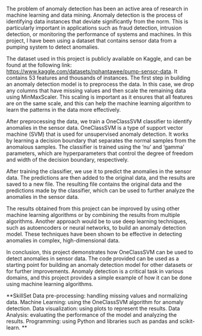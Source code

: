 The problem of anomaly detection has been an active area of research in machine learning and data mining. Anomaly detection is the process of identifying data instances that deviate significantly from the norm. This is particularly important in applications such as fraud detection, intrusion detection, or monitoring the performance of systems and machines. In this project, I have been using a dataset that contains sensor data from a pumping system to detect anomalies.

The dataset used in this project is publicly available on Kaggle, and can be found at the following link: https://www.kaggle.com/datasets/nphantawee/pump-sensor-data. It contains 53 features and thousands of instances. The first step in building an anomaly detection model is to preprocess the data. In this case, we drop any columns that have missing values and then scale the remaining data using MinMaxScaler. This scaling is important as it ensures that all features are on the same scale, and this can help the machine learning algorithm to learn the patterns in the data more effectively.

After preprocessing the data, we train a OneClassSVM classifier to identify anomalies in the sensor data. OneClassSVM is a type of support vector machine (SVM) that is used for unsupervised anomaly detection. It works by learning a decision boundary that separates the normal samples from the anomalous samples. The classifier is trained using the ‘nu’ and ‘gamma’ parameters, which are hyperparameters that control the degree of freedom and width of the decision boundary, respectively.

After training the classifier, we use it to predict the anomalies in the sensor data. The predictions are then added to the original data, and the results are saved to a new file. The resulting file contains the original data and the predictions made by the classifier, which can be used to further analyze the anomalies in the sensor data.

The results obtained from this project can be improved by using other machine learning algorithms or by combining the results from multiple algorithms. Another approach would be to use deep learning techniques, such as autoencoders or neural networks, to build an anomaly detection model. These techniques have been shown to be effective in detecting anomalies in complex, high-dimensional data.

In conclusion, this project demonstrates how OneClassSVM can be used to detect anomalies in sensor data. The code provided can be used as a starting point for building an anomaly detection model for other datasets or for further improvements. Anomaly detection is a critical task in various domains, and this project provides a simple example of how it can be done using machine learning algorithms.


**SkillSet
Data pre-processing: handling missing values and normalizing data.
Machine Learning: using the OneClassSVM algorithm for anomaly detection.
Data visualization: using plots to represent the results.
Data Analysis: evaluating the performance of the model and analyzing the results.
Programming: using Python and libraries such as pandas and scikit-learn.
**
